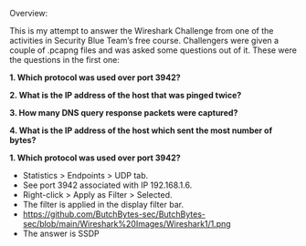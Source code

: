 Overview:

This is my attempt to answer the Wireshark Challenge from one of the activities in Security Blue Team’s free course. Challengers were given a couple of .pcapng files and was asked some questions out of it. These were the questions in the first one:

**1. Which protocol was used over port 3942?**

**2. What is the IP address of the host that was pinged twice?**

**3. How many DNS query response packets were captured?**

**4. What is the IP address of the host which sent the most number of bytes?**
<br>

**1. Which protocol was used over port 3942?**

- Statistics > Endpoints > UDP tab.
- See port 3942 associated with IP 192.168.1.6.
- Right-click > Apply as Filter > Selected.
- The filter is applied in the display filter bar.
- <img>https://github.com/ButchBytes-sec/ButchBytes-sec/blob/main/Wireshark%20Images/Wireshark1/1.png</img>
- The answer is SSDP


